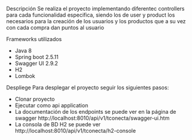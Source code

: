 Descripción
Se realiza el proyecto implementando diferentec controllers para cada funcionalidad especifica, siendo los de user y product los necesarios para la creación de los usuarios y los productos que a su vez con cada compra dan puntos al usuario


Frameworks utilizados
 - Java 8
 - Spring boot 2.5.11
 - Swagger UI 2.9.2
 - H2
 - Lombok

Despliege
Para desplegar el proyecto seguir los siguientes pasos:
 - Clonar proyecto
 - Ejecutar como api application
 - La documentación de los endpoints se puede ver en la página de swagger http://localhost:8010/api/v1/tconecta/swagger-ui.htm
 - La consola de BD H2 se puede ver http://localhost:8010/api/v1/tconecta/h2-console
